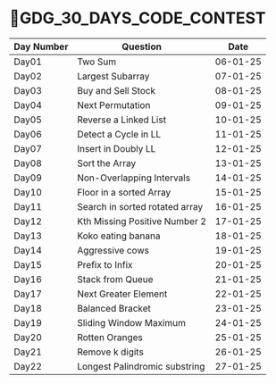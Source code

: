 # 🌟GDG_30_DAYS_CODE_CONTEST

| Day Number | Question                       | Date     |
| ---------- | ------------------------------ | -------- |
| Day01      | Two Sum                        | 06-01-25 |
| Day02      | Largest Subarray               | 07-01-25 |
| Day03      | Buy and Sell Stock             | 08-01-25 |
| Day04      | Next Permutation               | 09-01-25 |
| Day05      | Reverse a Linked List          | 10-01-25 |
| Day06      | Detect a Cycle in LL           | 11-01-25 |
| Day07      | Insert in Doubly LL            | 12-01-25 |
| Day08      | Sort the Array                 | 13-01-25 |
| Day09      | Non-Overlapping Intervals      | 14-01-25 |
| Day10      | Floor in a sorted Array        | 15-01-25 |
| Day11      | Search in sorted rotated array | 16-01-25 |
| Day12      | Kth Missing Positive Number 2  | 17-01-25 |
| Day13      | Koko eating banana             | 18-01-25 |
| Day14      | Aggressive cows                | 19-01-25 |
| Day15      | Prefix to Infix                | 20-01-25 |
| Day16      | Stack from Queue               | 21-01-25 |
| Day17      | Next Greater Element           | 22-01-25 |
| Day18      | Balanced Bracket               | 23-01-25 |
| Day19      | Sliding Window Maximum         | 24-01-25 |
| Day20      | Rotten Oranges                 | 25-01-25 |
| Day21      | Remove k digits                | 26-01-25 |
| Day22      | Longest Palindromic substring  | 27-01-25 |
